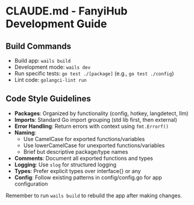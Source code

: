 # CLAUDE.md - FanyiHub Development Guide

## Build Commands
- Build app: `wails build`
- Development mode: `wails dev`
- Run specific tests: `go test ./[package]` (e.g., `go test ./config`)
- Lint code: `golangci-lint run`

## Code Style Guidelines
- **Packages**: Organized by functionality (config, hotkey, langdetect, llm)
- **Imports**: Standard Go import grouping (std lib first, then external)
- **Error Handling**: Return errors with context using `fmt.Errorf()`
- **Naming**: 
  - Use CamelCase for exported functions/variables
  - Use lowerCamelCase for unexported functions/variables
  - Brief but descriptive package/type names
- **Comments**: Document all exported functions and types
- **Logging**: Use `slog` for structured logging
- **Types**: Prefer explicit types over interface{} or any
- **Config**: Follow existing patterns in config/config.go for app configuration

Remember to run `wails build` to rebuild the app after making changes.